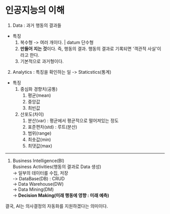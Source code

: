 # 인공지능의 이해
1. Data : 과거 행동의 결과들
- 특징
  1. 복수형 -> 여러 개이다. | datum 단수형
  2. **만들어 지는 것**이다. 즉, 행동의 결과. 행동의 결과로 기록되면 '객관적 사실'이라고 한다.
  3. 기본적으로 과거형이다.

2. Analytics : 특징을 확인하는 일 -> Staticstics(통계)
- 특징
  1.  중심화 경향치(공통)
      1. 평균(mean)
      2. 중앙값
      3. 최빈값 
  2. 산포도(차이)
      1. 분산(var) : 평균에서 평균적으로 떨어져있는 정도
      2. 표준편차(std) : 루트(분산) 
      3. 범위(range)
      4. 최솟값(min)
      5. 최댓값(max)    

---

1. Business Intelligence(BI) <br>
Business Activities(행동의 결과로 Data 생성) <br>
-> 일부의 데이터를 수집, 저장 <br>
-> DataBase(DB) : CRUD <br>
-> Data Warehouse(DW) <br>
-> Data Mining(DM) <br>
-> **Decision Making(미래 행동에 영향 : 미래 예측)** <br>

결국, AI는 의사결정의 자동화를 지원하겠다는 의미이다.